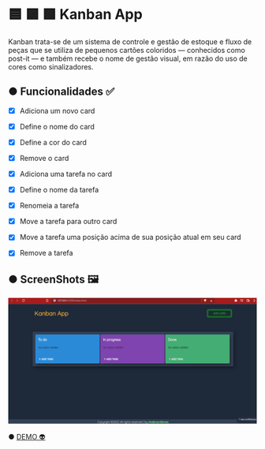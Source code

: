 # 🟦 🟪 🟩 Kanban App 
<p>Kanban trata-se de um sistema de controle e gestão de estoque e fluxo de peças que se utiliza de pequenos cartões coloridos — 
conhecidos como post-it — e também recebe o nome de gestão visual, em razão do uso de cores como sinalizadores.</p>

## ● Funcionalidades ✅
- [x] Adiciona um novo card
- [x] Define o nome do card 
- [x] Define a cor do card
- [x] Remove o card
- [x] Adiciona uma tarefa no card
- [x] Define o nome da tarefa
- [x] Renomeia a tarefa
- [x] Move a tarefa para outro card
- [x] Move a tarefa uma posição acima de sua posição atual em seu card
- [x] Remove a tarefa


## ● ScreenShots 🖼️
<img src="./animação.gif">

● <a href='https://andersonbones.github.io/Kanban/'>DEMO 👽</a>
